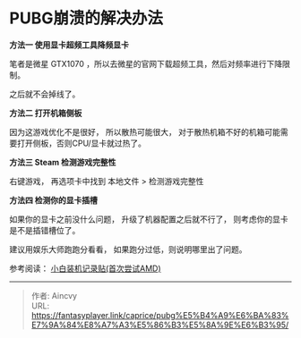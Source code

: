 # PUBG崩溃的解决办法


**方法一 使用显卡超频工具降频显卡**

笔者是微星 GTX1070 ，所以去微星的官网下载超频工具，然后对频率进行下降限制。

之后就不会掉线了。



**方法二 打开机箱侧板**

因为这游戏优化不是很好， 所以散热可能很大， 对于散热机箱不好的机箱可能需要打开侧板，否则CPU/显卡就过热了。



**方法三 Steam 检测游戏完整性**

右键游戏， 再选项卡中找到 本地文件 &gt; 检测游戏完整性 



**方法四 检测你的显卡插槽**

如果你的显卡之前没什么问题， 升级了机器配置之后就不行了， 则考虑你的显卡是不是插错槽位了。

建议用娱乐大师跑跑分看看， 如果跑分过低，则说明哪里出了问题。

参考阅读： [小白装机记录贴(首次尝试AMD)](../periphery/小白装机记录贴(首次尝试AMD))



 



---

> 作者: Aincvy  
> URL: https://fantasyplayer.link/caprice/pubg%E5%B4%A9%E6%BA%83%E7%9A%84%E8%A7%A3%E5%86%B3%E5%8A%9E%E6%B3%95/  

